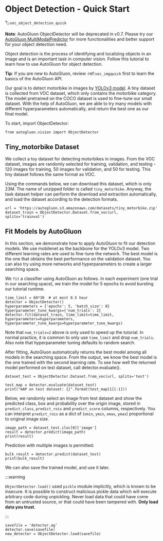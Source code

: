 # Object Detection - Quick Start
:label:`sec_object_detection_quick`

**Note**: AutoGluon ObjectDetector will be deprecated in v0.7. Please try our [AutoGluon MultiModalPredictor](https://auto.gluon.ai/stable/tutorials/multimodal/object_detection/quick_start/quick_start_coco.html) for more functionalities and better support for your object detection  need.

Object detection is the process of identifying and localizing objects in an image and is an important task in computer vision. Follow this tutorial to learn how to use AutoGluon for object detection.

**Tip**: If you are new to AutoGluon, review :ref:`sec_imgquick` first to learn the basics of the AutoGluon API.

Our goal is to detect motorbike in images by [YOLOv3 model](https://pjreddie.com/media/files/papers/YOLOv3.pdf). A tiny dataset is collected from VOC dataset, which only contains the motorbike category. The model pretrained on the COCO dataset is used to fine-tune our small dataset. With the help of AutoGluon, we are able to try many models with different hyperparameters automatically, and return the best one as our final model.

To start, import ObjectDetector:

```{.python .input}
from autogluon.vision import ObjectDetector
```

## Tiny_motorbike Dataset
We collect a toy dataset for detecting motorbikes in images. From the VOC dataset, images are randomly selected for training, validation, and testing - 120 images for training, 50 images for validation, and 50 for testing. This tiny dataset follows the same format as VOC.

Using the commands below, we can download this dataset, which is only 23M. The name of unzipped folder is called `tiny_motorbike`. Anyway, the task dataset helper can perform the download and extraction automatically, and load the dataset according to the detection formats.

```{.python .input}
url = 'https://autogluon.s3.amazonaws.com/datasets/tiny_motorbike.zip'
dataset_train = ObjectDetector.Dataset.from_voc(url, splits='trainval')
```

## Fit Models by AutoGluon
In this section, we demonstrate how to apply AutoGluon to fit our detection models. We use mobilenet as the backbone for the YOLOv3 model. Two different learning rates are used to fine-tune the network. The best model is the one that obtains the best performance on the validation dataset. You can also try using more networks and hyperparameters to create a larger searching space.

We `fit` a classifier using AutoGluon as follows. In each experiment (one trial in our searching space), we train the model for 5 epochs to avoid bursting our tutorial runtime.

```{.python .input}
time_limit = 60*30  # at most 0.5 hour
detector = ObjectDetector()
hyperparameters = {'epochs': 5, 'batch_size': 8}
hyperparameter_tune_kwargs={'num_trials': 2}
detector.fit(dataset_train, time_limit=time_limit, hyperparameters=hyperparameters, hyperparameter_tune_kwargs=hyperparameter_tune_kwargs)

```

Note that `num_trials=2` above is only used to speed up the tutorial. In normal
practice, it is common to only use `time_limit` and drop `num_trials`. Also note
that hyperparameter tuning defaults to random search.

After fitting, AutoGluon automatically returns the best model among all models in the searching space. From the output, we know the best model is the one trained with the second learning rate. To see how well the returned model performed on test dataset, call detector.evaluate().

```{.python .input}
dataset_test = ObjectDetector.Dataset.from_voc(url, splits='test')

test_map = detector.evaluate(dataset_test)
print("mAP on test dataset: {}".format(test_map[1][-1]))
```

Below, we randomly select an image from test dataset and show the predicted class, box and probability over the origin image, stored in `predict_class`, `predict_rois` and `predict_score` columns, respectively. You can interpret `predict_rois` as a dict of (`xmin`, `ymin`, `xmax`, `ymax`) proportional to original image size.

```{.python .input}
image_path = dataset_test.iloc[0]['image']
result = detector.predict(image_path)
print(result)
```

Prediction with multiple images is permitted:
```{.python .input}
bulk_result = detector.predict(dataset_test)
print(bulk_result)
```

We can also save the trained model, and use it later.

:::warning

`ObjectDetector.load()` used `pickle` module implicitly, which is known to be insecure. It is possible to construct malicious pickle data which will execute arbitrary code during unpickling. Never load data that could have come from an untrusted source, or that could have been tampered with. **Only load data you trust.**

:::

```{.python .input}
savefile = 'detector.ag'
detector.save(savefile)
new_detector = ObjectDetector.load(savefile)
```
